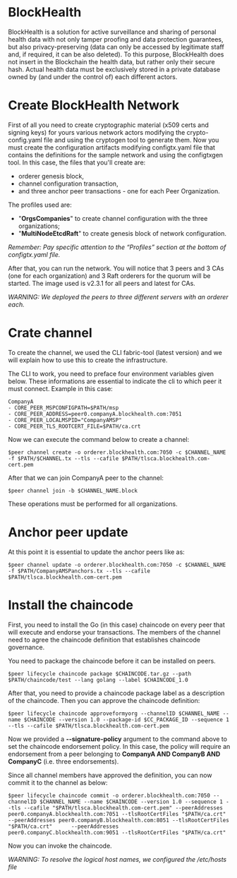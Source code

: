 # BlockHealth
BlockHealth is a solution for active surveillance and sharing of personal health data with not only tamper proofing and data protection guarantees, but also privacy-preserving (data can only be accessed by legitimate staff and, if required, it can be also deleted).  To this purpose, BlockHealth does not insert in the Blockchain the health data, but rather only their secure hash. Actual health data must be exclusively stored in a private database owned by (and under the control of) each different actors.

# Create BlockHealth Network
First of all you need to create cryptographic material (x509 certs and signing keys) for yours various network actors modifying the crypto-config.yaml file and using the cryptogen tool to generate them.
Now you must create the configuration artifacts modifying configtx.yaml file that contains the definitions for the sample network and using the configtxgen tool. In this case, the files that you'll create are: 
* orderer genesis block,
* channel configuration transaction,
* and three anchor peer transactions - one for each Peer Organization.

The profiles used are:
* "**OrgsCompanies**" to create channel configuration with the three organizations;
* "**MultiNodeEtcdRaft**" to create genesis block of network configuration. 

*Remember: Pay specific attention to the “Profiles” section at the bottom of configtx.yaml file.*

After that, you can run the network. You will notice that 3 peers and 3 CAs (one for each organization) and 3 Raft orderers for the quorum will be started. The image used is v2.3.1 for all peers and latest for CAs.

*WARNING: We deployed the peers to three different servers with an orderer each.*


# Crate channel
To create the channel, we used the CLI fabric-tool (latest version) and we will explain how to use this to create the infrastructure.

The CLI to work, you need to preface four environment variables given below. These informations are essential to indicate the cli to which peer it must connect.
Example in this case:
```
CompanyA
- CORE_PEER_MSPCONFIGPATH=$PATH/msp
- CORE_PEER_ADDRESS=peer0.companyA.blockhealth.com:7051
- CORE_PEER_LOCALMSPID="CompanyAMSP"
- CORE_PEER_TLS_ROOTCERT_FILE=$PATH/ca.crt
```

Now we can execute the command below to create a channel:
```
$peer channel create -o orderer.blockhealth.com:7050 -c $CHANNEL_NAME -f $PATH/$CHANNEL.tx --tls --cafile $PATH/tlsca.blockhealth.com-cert.pem
```

After that we can join CompanyA peer to the channel:
```
$peer channel join -b $CHANNEL_NAME.block
```

These operations must be performed for all organizations.


# Anchor peer update
At this point it is essential to update the anchor peers like as:
```
$peer channel update -o orderer.blockhealth.com:7050 -c $CHANNEL_NAME -f $PATH/CompanyAMSPanchors.tx --tls --cafile $PATH/tlsca.blockhealth.com-cert.pem
```


# Install the chaincode

First, you need to install the Go (in this case) chaincode on every peer that will execute and endorse your transactions.
The members of the channel need to agree the chaincode definition that establishes chaincode governance.

You need to package the chaincode before it can be installed on peers. 
```
$peer lifecycle chaincode package $CHAINCODE.tar.gz --path $PATH/chaincode/test --lang golang --label $CHAINCODE_1.0
```

After that, you need to provide a chaincode package label as a description of the chaincode. Then you can approve the chaincode definition:
```
$peer lifecycle chaincode approveformyorg --channelID $CHANNEL_NAME --name $CHAINCODE --version 1.0 --package-id $CC_PACKAGE_ID --sequence 1 --tls --cafile $PATH/tlsca.blockhealth.com-cert.pem
```

Now we provided a **--signature-policy** argument to the command above to set the chaincode endorsement policy. In this case, the policy will require an endorsement from a peer belonging to **CompanyA AND CompanyB AND CompanyC** (i.e. three endorsements).

Since all channel members have approved the definition, you can now commit it to the channel as below:
```
$peer lifecycle chaincode commit -o orderer.blockhealth.com:7050 --channelID $CHANNEL_NAME --name $CHAINCODE --version 1.0 --sequence 1 --tls --cafile "$PATH/tlsca.blockhealth.com-cert.pem" --peerAddresses peer0.companyA.blockhealth.com:7051 --tlsRootCertFiles "$PATH/ca.crt" --peerAddresses peer0.companyB.blockhealth.com:8051 --tlsRootCertFiles "$PATH/ca.crt"      --peerAddresses peer0.companyC.blockhealth.com:9051 --tlsRootCertFiles "$PATH/ca.crt"
```
Now you can invoke the chaincode.

*WARNING: To resolve the logical host names, we configured the /etc/hosts file*
